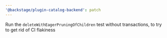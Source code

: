 ```yaml
---
'@backstage/plugin-catalog-backend': patch
---
```


Run the `deleteWithEagerPruningOfChildren` test without transactions, to try to get rid of CI flakiness
